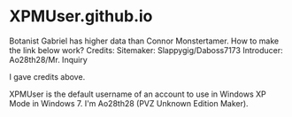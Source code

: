 # XPMUser.github.io
Botanist Gabriel has higher data than Connor Monstertamer. How to make the link below work? Credits: Sitemaker: Slappygig/Daboss7173 Introducer: Ao28th28/Mr. Inquiry

I gave credits above.

XPMUser is the default username of an account to use in Windows XP Mode in Windows 7.
I'm Ao28th28 (PVZ Unknown Edition Maker).
